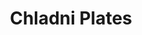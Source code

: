 ---
layout: page
title: Chladni Plates
description: Modeling Chladni plate vibration patterns using PDEs to predict and compare spatial structures at natural frequencies.
img: assets/img/4nodes.jpg
redirect: https://github.com/sjasdeep/ChaldniPlates/blob/main/ChladniPlates.pdf
importance: 2
category: class
---
